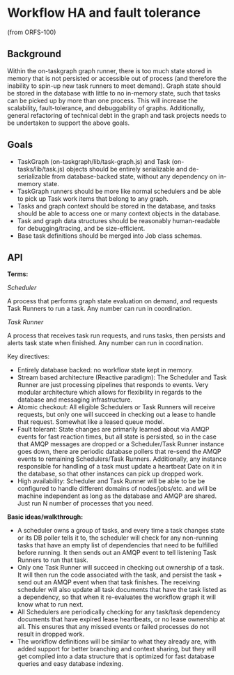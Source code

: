 # Workflow HA and fault tolerance

(from ORFS-100)

## Background

Within the on-taskgraph graph runner, there is too much state stored in memory that is not persisted or accessible out of process (and therefore the inability to spin-up new task runners to meet demand). Graph state should be stored in the database with little to no in-memory state, such that tasks can be picked up by more than one process. This will increase the scalability, fault-tolerance, and debuggability of graphs. Additionally, general refactoring of technical debt in the graph and task projects needs to be undertaken to support the above goals.


## Goals

* TaskGraph (on-taskgraph/lib/task-graph.js) and Task (on-tasks/lib/task.js) objects should be entirely serializable and de-serializable from database-backed state, without any dependency on in-memory state.
* TaskGraph runners should be more like normal schedulers and be able to pick up Task work items that belong to any graph.
* Tasks and graph context should be stored in the database, and tasks should be able to access one or many context objects in the database.
* Task and graph data structures should be reasonably human-readable for debugging/tracing, and be size-efficient.
* Base task definitions should be merged into Job class schemas.

## API

**Terms:**

*Scheduler*

 A process that performs graph state evaluation on demand, and requests Task Runners to run a task. Any number can run in coordination.

*Task Runner*

 A process that receives task run requests, and runs tasks, then persists and alerts task state when finished. Any number can run in coordination.

Key directives:

- Entirely database backed: no workflow state kept in memory.
- Stream based architecture (Reactive paradigm): The Scheduler and Task Runner are just processing pipelines that responds to events. Very modular architecture which allows for flexibility in regards to the database and messaging infrastructure.
- Atomic checkout: All eligible Schedulers or Task Runners will receive requests, but only one will succeed in checking out a lease to handle that request. Somewhat like a leased queue model.
- Fault tolerant: State changes are primarily learned about via AMQP events for fast reaction times, but all state is persisted, so in the case that AMQP messages are dropped or a Scheduler/Task Runner instance goes down, there are periodic database pollers that re-send the AMQP events to remaining Schedulers/Task Runners. Additionally, any instance responsible for handling of a task must update a heartbeat Date on it in the database, so that other instances can pick up dropped work.
- High availability: Scheduler and Task Runner will be able to be be configured to handle different domains of nodes/jobs/etc. and will be machine independent as long as the database and AMQP are shared. Just run N number of processes that you need.

**Basic ideas/walkthrough:**

- A scheduler owns a group of tasks, and every time a task changes state or its DB poller tells it to, the scheduler will check for any non-running tasks that have an empty list of dependencies that need to be fulfilled before running. It then sends out an AMQP event to tell listening Task Runners to run that task.
- Only one Task Runner will succeed in checking out ownership of a task. It will then run the code associated with the task, and persist the task + send out an AMQP event when that task finishes. The receiving scheduler will also update all task documents that have the task listed as a dependency, so that when it re-evaluates the workflow graph it will know what to run next.
- All Schedulers are periodically checking for any task/task dependency documents that have expired lease heartbeats, or no lease ownership at all. This ensures that any missed events or failed processes do not result in dropped work.
- The workflow definitions will be similar to what they already are, with added support for better branching and context sharing, but they will get compiled into a data structure that is optimized for fast database queries and easy database indexing.
